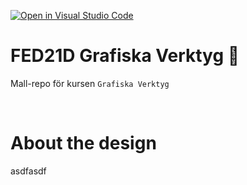 [![Open in Visual Studio Code](https://classroom.github.com/assets/open-in-vscode-c66648af7eb3fe8bc4f294546bfd86ef473780cde1dea487d3c4ff354943c9ae.svg)](https://classroom.github.com/online_ide?assignment_repo_id=8448310&assignment_repo_type=AssignmentRepo)
# FED21D Grafiska Verktyg 🎨
Mall-repo för kursen `Grafiska Verktyg`

<br>

# About the design
asdfasdf
